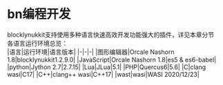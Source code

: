 # bn编程开发  
blocklynukkit支持使用多种语言快速高效开发功能强大的插件，详见本章分节  
各语言运行环境总览：  
|语言|运行环境|语言版本|
|-|-|-|
|图形编辑器|Orcale Nashorn 1.8|blocklynukkit1.2.9.0|
|JavaScript|Orcale Nashorn 1.8|es5 & es6-babel|
|python|Jython 2.7|2.7.15|
|Lua|JLua|5.1|
|PHP|Quercus6|5.6|
|C|clang wasi|C17|
|C++|clang++ wasi|C++17|
|wast|wasi|WASI 2020/12/23|